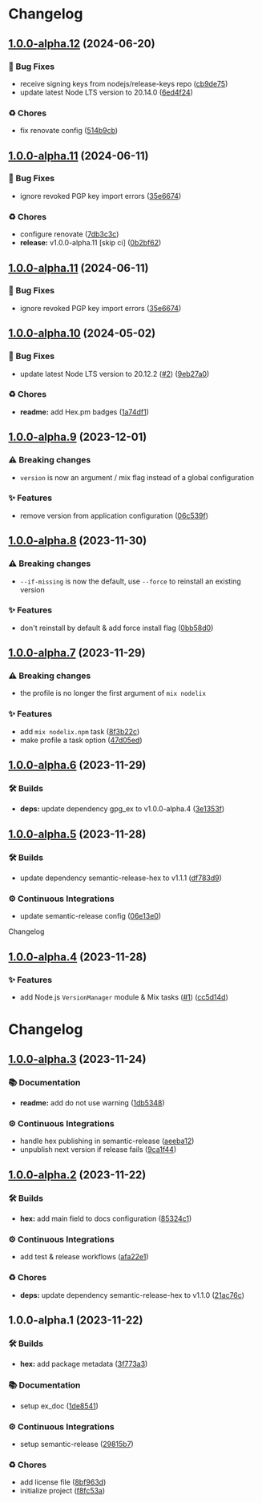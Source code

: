 # Changelog

## [1.0.0-alpha.12](https://github.com/sheerlox/nodelix/compare/v1.0.0-alpha.11...v1.0.0-alpha.12) (2024-06-20)


### 🐛 Bug Fixes

* receive signing keys from nodejs/release-keys repo ([cb9de75](https://github.com/sheerlox/nodelix/commit/cb9de75ff0085a464d8745660a6cac6affcf54a1))
* update latest Node LTS version to 20.14.0 ([6ed4f24](https://github.com/sheerlox/nodelix/commit/6ed4f24342258af91d282449236589f87376441e))


### ♻️ Chores

* fix renovate config ([514b9cb](https://github.com/sheerlox/nodelix/commit/514b9cb7e6dc93263cd48855863a67b9c41e8e72))

## [1.0.0-alpha.11](https://github.com/sheerlox/nodelix/compare/v1.0.0-alpha.10...v1.0.0-alpha.11) (2024-06-11)


### 🐛 Bug Fixes

* ignore revoked PGP key import errors ([35e6674](https://github.com/sheerlox/nodelix/commit/35e66749d772a3a23503b5def1baeaf2d3b16ca1))


### ♻️ Chores

* configure renovate ([7db3c3c](https://github.com/sheerlox/nodelix/commit/7db3c3c2f22aa266d59de75c0984faff5c4514c8))
* **release:** v1.0.0-alpha.11 [skip ci] ([0b2bf62](https://github.com/sheerlox/nodelix/commit/0b2bf62045c4d7e1da7824f8ea0c3f67a59cab47))

## [1.0.0-alpha.11](https://github.com/sheerlox/nodelix/compare/v1.0.0-alpha.10...v1.0.0-alpha.11) (2024-06-11)


### 🐛 Bug Fixes

* ignore revoked PGP key import errors ([35e6674](https://github.com/sheerlox/nodelix/commit/35e66749d772a3a23503b5def1baeaf2d3b16ca1))

## [1.0.0-alpha.10](https://github.com/sheerlox/nodelix/compare/v1.0.0-alpha.9...v1.0.0-alpha.10) (2024-05-02)


### 🐛 Bug Fixes

* update latest Node LTS version to 20.12.2 ([#2](https://github.com/sheerlox/nodelix/issues/2)) ([9eb27a0](https://github.com/sheerlox/nodelix/commit/9eb27a04f81483659af692c4f811b400698031e1))


### ♻️ Chores

* **readme:** add Hex.pm badges ([1a74df1](https://github.com/sheerlox/nodelix/commit/1a74df1018f6e68bebb729003fe0f76128e6f5eb))

## [1.0.0-alpha.9](https://github.com/sheerlox/nodelix/compare/v1.0.0-alpha.8...v1.0.0-alpha.9) (2023-12-01)


### ⚠ Breaking changes

* `version` is now an argument / mix flag instead of a global configuration

### ✨ Features

* remove version from application configuration ([06c539f](https://github.com/sheerlox/nodelix/commit/06c539f7cdcafe1efedaf626a76c9ccd3dd1b603))

## [1.0.0-alpha.8](https://github.com/sheerlox/nodelix/compare/v1.0.0-alpha.7...v1.0.0-alpha.8) (2023-11-30)


### ⚠ Breaking changes

* `--if-missing` is now the default, use `--force` to reinstall an existing version

### ✨ Features

* don't reinstall by default & add force install flag ([0bb58d0](https://github.com/sheerlox/nodelix/commit/0bb58d06b77db15a2b3da66bf6cd4de18f5cded2))

## [1.0.0-alpha.7](https://github.com/sheerlox/nodelix/compare/v1.0.0-alpha.6...v1.0.0-alpha.7) (2023-11-29)


### ⚠ Breaking changes

* the profile is no longer the first argument of `mix nodelix`

### ✨ Features

* add `mix nodelix.npm` task ([8f3b22c](https://github.com/sheerlox/nodelix/commit/8f3b22c46ea5c79b3a1e9d817d66f81ebeca2f31))
* make profile a task option ([47d05ed](https://github.com/sheerlox/nodelix/commit/47d05ed813bf5893ffabf56c93a7e80bfa8a9383))

## [1.0.0-alpha.6](https://github.com/sheerlox/nodelix/compare/v1.0.0-alpha.5...v1.0.0-alpha.6) (2023-11-29)


### 🛠 Builds

* **deps:** update dependency gpg_ex to v1.0.0-alpha.4 ([3e1353f](https://github.com/sheerlox/nodelix/commit/3e1353f6ff443ec427651d49402a8e98073b1e37))

## [1.0.0-alpha.5](https://github.com/sheerlox/nodelix/compare/v1.0.0-alpha.4...v1.0.0-alpha.5) (2023-11-28)


### 🛠 Builds

* update dependency semantic-release-hex to v1.1.1 ([df783d9](https://github.com/sheerlox/nodelix/commit/df783d9fb2b2fdb5cbb42ce35597c85ecfd6c795))


### ⚙️ Continuous Integrations

* update semantic-release config ([06e13e0](https://github.com/sheerlox/nodelix/commit/06e13e078d30b0ff639c0be7b403d36fae5f4981))

Changelog

## [1.0.0-alpha.4](https://github.com/sheerlox/nodelix/compare/v1.0.0-alpha.3...v1.0.0-alpha.4) (2023-11-28)


### ✨ Features

* add Node.js `VersionManager` module & Mix tasks ([#1](https://github.com/sheerlox/nodelix/issues/1)) ([cc5d14d](https://github.com/sheerlox/nodelix/commit/cc5d14d678a8db3fa130398efc340648d741d376))

# Changelog

## [1.0.0-alpha.3](https://github.com/sheerlox/nodelix/compare/v1.0.0-alpha.2...v1.0.0-alpha.3) (2023-11-24)


### 📚 Documentation

* **readme:** add do not use warning ([1db5348](https://github.com/sheerlox/nodelix/commit/1db53484ccab2d5192b382a6be8d61b629405aa4))


### ⚙️ Continuous Integrations

* handle hex publishing in semantic-release ([aeeba12](https://github.com/sheerlox/nodelix/commit/aeeba12e4bb16ff8b555188572214ed3f6e03575))
* unpublish next version if release fails ([9ca1f44](https://github.com/sheerlox/nodelix/commit/9ca1f44a10afc2ea16cfbe80af80ca08afeffe39))

## [1.0.0-alpha.2](https://github.com/sheerlox/nodelix/compare/v1.0.0-alpha.1...v1.0.0-alpha.2) (2023-11-22)


### 🛠 Builds

* **hex:** add main field to docs configuration ([85324c1](https://github.com/sheerlox/nodelix/commit/85324c1d1b99c2a2a22a68d24221863b5b1515ad))


### ⚙️ Continuous Integrations

* add test & release workflows ([afa22e1](https://github.com/sheerlox/nodelix/commit/afa22e1695fabdcbd3e270604ddba09bd28aab28))


### ♻️ Chores

* **deps:** update dependency semantic-release-hex to v1.1.0 ([21ac76c](https://github.com/sheerlox/nodelix/commit/21ac76c299d185fa7ba45bdac5e51e49804be5f0))

## 1.0.0-alpha.1 (2023-11-22)


### 🛠 Builds

* **hex:** add package metadata ([3f773a3](https://github.com/sheerlox/nodelix/commit/3f773a37493fe80ea4b35770588ce3246a42f5af))


### 📚 Documentation

* setup ex_doc ([1de8541](https://github.com/sheerlox/nodelix/commit/1de8541a7a9a743fcaa6dd9277c89e1aa8981b13))


### ⚙️ Continuous Integrations

* setup semantic-release ([29815b7](https://github.com/sheerlox/nodelix/commit/29815b7421f1357338f8a405ed28ad5ebea02359))


### ♻️ Chores

* add license file ([8bf963d](https://github.com/sheerlox/nodelix/commit/8bf963dd4d7f514aaa23ff96110cd42f5c12c82b))
* initialize project ([f8fc53a](https://github.com/sheerlox/nodelix/commit/f8fc53abd2c81f9ee2854faf0b86d824b56bbe69))
